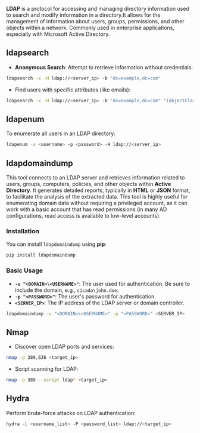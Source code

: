**LDAP** is a protocol for accessing and managing directory information used to search and modify information in a directory.It allows for the management of information about users, groups, permissions, and other objects within a network. Commonly used in enterprise applications, especially with Microsoft Active Directory.

## ldapsearch
- **Anonymous Search**: Attempt to retrieve information without credentials:
```bash
ldapsearch -x -H ldap://<server_ip> -b "dc=example,dc=com"
```

- Find users with specific attributes (like emails):
```bash
ldapsearch -x -H ldap://<server_ip> -b "dc=example,dc=com" "(objectClass=person)" mail
```
## ldapenum
To enumerate all users in an LDAP directory:

```bash
ldapenum -u <username> -p <password> -H ldap://<server_ip>
```

## ldapdomaindump
This tool connects to an LDAP server and retrieves information related to users, groups, computers, policies, and other objects within **Active Directory**. It generates detailed reports, typically in **HTML** or **JSON** format, to facilitate the analysis of the extracted data. This tool is highly useful for enumerating domain data without requiring a privileged account, as it can work with a basic account that has read permissions (in many AD configurations, read access is available to low-level accounts).

### Installation

You can install `ldapdomaindump` using **pip**:
```bash
pip install ldapdomaindump
```

### Basic Usage
- **`-u "<DOMAIN>\<USERNAME>"`**: The user used for authentication. Be sure to include the domain, e.g., `cicada\john.doe`.
- **`-p "<PASSWORD>"`**: The user's password for authentication.
- **`<SERVER_IP>`**: The IP address of the LDAP server or domain controller.
```bash
ldapdomaindump -u "<DOMAIN>\<USERNAME>" -p "<PASSWORD>" <SERVER_IP>
```

## Nmap
- Discover open LDAP ports and services:
```bash
nmap -p 389,636 <target_ip>
```

- Script scanning for LDAP:
```bash
nmap -p 389 --script ldap* <target_ip>
```


## Hydra
Perform brute-force attacks on LDAP authentication:
```bash
hydra -L <username_list> -P <password_list> ldap://<target_ip>
```